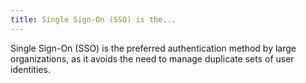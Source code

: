 ```yaml
---
title: Single Sign-On (SSO) is the...
---
```


Single Sign-On (SSO) is the preferred authentication method by large organizations, as it avoids the need to manage duplicate sets of user identities.
